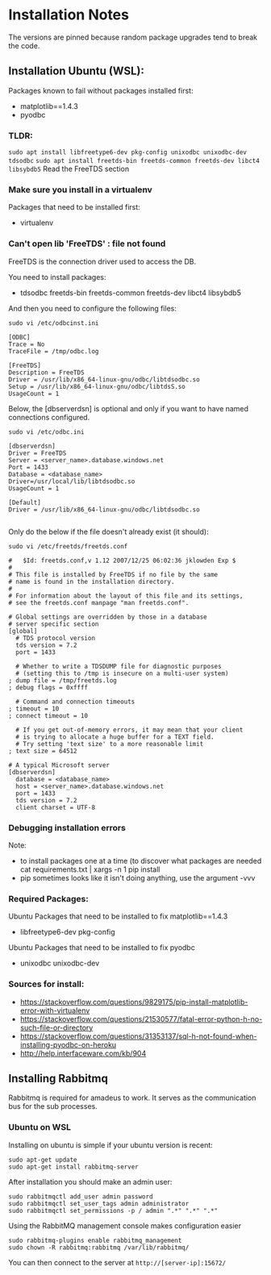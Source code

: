 # Installation Notes

The versions are pinned because random package upgrades tend to break the
code.

## Installation Ubuntu (WSL):

Packages known to fail without packages installed first:
- matplotlib==1.4.3
- pyodbc

### TLDR:
`sudo apt install libfreetype6-dev pkg-config unixodbc unixodbc-dev tdsodbc`
`sudo apt install freetds-bin freetds-common freetds-dev libct4 libsybdb5`
Read the FreeTDS section

### Make sure you install in a virtualenv

Packages that need to be installed first:
- virtualenv

### Can't open lib 'FreeTDS' : file not found

FreeTDS is the connection driver used to access the DB. 

You need to install packages:
- tdsodbc freetds-bin freetds-common freetds-dev libct4 libsybdb5

And then you need to configure the following files:

`sudo vi /etc/odbcinst.ini`

```
[ODBC]
Trace = No
TraceFile = /tmp/odbc.log

[FreeTDS]
Description = FreeTDS
Driver = /usr/lib/x86_64-linux-gnu/odbc/libtdsodbc.so
Setup = /usr/lib/x86_64-linux-gnu/odbc/libtdsS.so
UsageCount = 1
```

Below, the [dbserverdsn] is optional and only if you want to have named
connections configured.

`sudo vi /etc/odbc.ini`

```
[dbserverdsn]
Driver = FreeTDS
Server = <server_name>.database.windows.net
Port = 1433
Database = <database_name>
Driver=/usr/local/lib/libtdsodbc.so
UsageCount = 1

[Default]
Driver = /usr/lib/x86_64-linux-gnu/odbc/libtdsodbc.so


```

Only do the below if the file doesn't already exist (it should):

`sudo vi /etc/freetds/freetds.conf`

```
#   $Id: freetds.conf,v 1.12 2007/12/25 06:02:36 jklowden Exp $
#
# This file is installed by FreeTDS if no file by the same 
# name is found in the installation directory.  
#
# For information about the layout of this file and its settings, 
# see the freetds.conf manpage "man freetds.conf".  

# Global settings are overridden by those in a database
# server specific section
[global]
  # TDS protocol version
  tds version = 7.2
  port = 1433

  # Whether to write a TDSDUMP file for diagnostic purposes
  # (setting this to /tmp is insecure on a multi-user system)
; dump file = /tmp/freetds.log
; debug flags = 0xffff

  # Command and connection timeouts
; timeout = 10
; connect timeout = 10
  
  # If you get out-of-memory errors, it may mean that your client
  # is trying to allocate a huge buffer for a TEXT field.  
  # Try setting 'text size' to a more reasonable limit 
; text size = 64512

# A typical Microsoft server
[dbserverdsn]
  database = <database_name>
  host = <server_name>.database.windows.net
  port = 1433
  tds version = 7.2
  client charset = UTF-8
```

### Debugging installation errors

Note:
- to install packages one at a time (to discover what packages are needed
  cat requirements.txt | xargs -n 1 pip install
- pip sometimes looks like it isn't doing anything, use the argument -vvv

### Required Packages:

Ubuntu Packages that need to be installed to fix matplotlib==1.4.3
- libfreetype6-dev pkg-config

Ubuntu Packages that need to be installed to fix pyodbc
- unixodbc unixodbc-dev

### Sources for install:

- https://stackoverflow.com/questions/9829175/pip-install-matplotlib-error-with-virtualenv
- https://stackoverflow.com/questions/21530577/fatal-error-python-h-no-such-file-or-directory
- https://stackoverflow.com/questions/31353137/sql-h-not-found-when-installing-pyodbc-on-heroku
- http://help.interfaceware.com/kb/904

## Installing Rabbitmq

Rabbitmq is required for amadeus to work. It serves as the communication bus
for the sub processes.

### Ubuntu on WSL

Installing on ubuntu is simple if your ubuntu version is recent:

```
sudo apt-get update
sudo apt-get install rabbitmq-server
```

After installation you should make an admin user:

```
sudo rabbitmqctl add_user admin password 
sudo rabbitmqctl set_user_tags admin administrator
sudo rabbitmqctl set_permissions -p / admin ".*" ".*" ".*"
```

Using the RabbitMQ management console makes configuration easier

```
sudo rabbitmq-plugins enable rabbitmq_management
sudo chown -R rabbitmq:rabbitmq /var/lib/rabbitmq/
```

You can then connect to the server at `http://[server-ip]:15672/`
